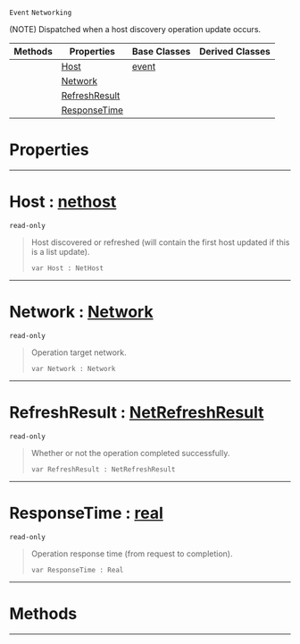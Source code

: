  `Event` `Networking`



(NOTE) Dispatched when a host discovery operation update occurs.

|Methods|Properties|Base Classes|Derived Classes|
|---|---|---|---|
| |[ Host](https://github.com/zeroengineteam/ZeroDocs/code_reference/class_reference/nethostupdate.markdown#host-zero-engine-documen)|[event](https://github.com/zeroengineteam/ZeroDocs/code_reference/class_reference/event.markdown)| |
| |[ Network](https://github.com/zeroengineteam/ZeroDocs/code_reference/class_reference/nethostupdate.markdown#network-zero-engine-docu)| | |
| |[ RefreshResult](https://github.com/zeroengineteam/ZeroDocs/code_reference/class_reference/nethostupdate.markdown#refreshresult-zero-engin)| | |
| |[ ResponseTime](https://github.com/zeroengineteam/ZeroDocs/code_reference/class_reference/nethostupdate.markdown#responsetime-zero-engine)| | |


 #  Properties


---  
 #  Host : [nethost](https://github.com/zeroengineteam/ZeroDocs/code_reference/class_reference/nethost.markdown)

 `read-only`

> Host discovered or refreshed (will contain the first host updated if this is a list update).
> ``` lang=cpp, name=Zilch
> var Host : NetHost


---  
 #  Network : [Network](https://github.com/zeroengineteam/ZeroDocs/code_reference/enum_reference.markdown#network)

 `read-only`

> Operation target network.
> ``` lang=cpp, name=Zilch
> var Network : Network


---  
 #  RefreshResult : [NetRefreshResult](https://github.com/zeroengineteam/ZeroDocs/code_reference/enum_reference.markdown#netrefreshresult)

 `read-only`

> Whether or not the operation completed successfully.
> ``` lang=cpp, name=Zilch
> var RefreshResult : NetRefreshResult


---  
 #  ResponseTime : [real](https://github.com/zeroengineteam/ZeroDocs/code_reference/zilch_base_types/real.markdown)

 `read-only`

> Operation response time (from request to completion).
> ``` lang=cpp, name=Zilch
> var ResponseTime : Real


---  
 #  Methods


---  
 

 
